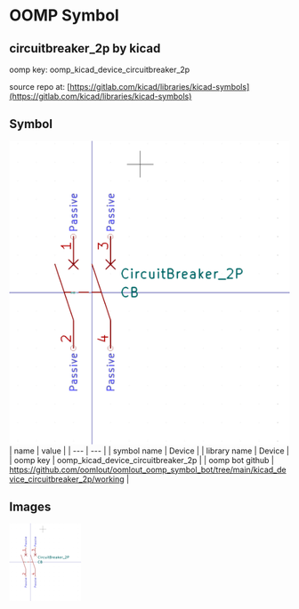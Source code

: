 # OOMP Symbol  
## circuitbreaker_2p  by kicad  
  
oomp key: oomp_kicad_device_circuitbreaker_2p  
  
source repo at: [https://gitlab.com/kicad/libraries/kicad-symbols](https://gitlab.com/kicad/libraries/kicad-symbols)  
## Symbol  
  
[![working.png](working_600.png)](working.png)  
| name | value | 
| --- | --- | 
| symbol name | Device | 
| library name | Device | 
| oomp key | oomp_kicad_device_circuitbreaker_2p | 
| oomp bot github | https://github.com/oomlout/oomlout_oomp_symbol_bot/tree/main/kicad_device_circuitbreaker_2p/working | 
## Images  
  
[![working.png](working_140.png)](working.png)  
